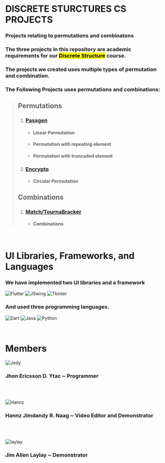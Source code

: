 # DISCRETE STURCTURES CS PROJECTS

### Projects relating to permutations and combinatons

### The three projects in this repository are academic requirements for our <mark>Discrete Structure</mark> course.

### The projects we created uses multiple types of permutation and combination. <br>
### The Following Projects uses permutations and combinations: 

> ## Permutations
>
>1. ### [Passgen](https://github.com/Jedybox/descretes_structure_projects/tree/master/passgen/passgen)
>    + #### Linear Permutation
>    + #### Permutation with repeating element
>    + ####  Permutation with truncaded element
>
>2. ### [Encrypto](https://github.com/Jedybox/descretes_structure_projects/tree/master/Encrypto)
>    + #### Circular Permutation
>
>## Combinations
>
> 1. ### [Match/TournaBracker](https://github.com/Jedybox/descretes_structure_projects/tree/master/TournaBracker)
>    + #### Combinations

<br>

# UI Libraries, Frameworks, and Languages
### We have implemented two UI libraries and a framework

 ![Flutter](https://img.shields.io/badge/Flutter-%2302569B.svg?style=flat&logo=Flutter&logoColor=white)
 ![JSwing](https://img.shields.io/badge/JSwing-%23FF7800.svg?style=flat&logo=Java&logoColor=white)
 ![Tkinter](https://img.shields.io/badge/Tkinter-%2300BFFF.svg?style=flat&logo=Python&logoColor=white)

### And used three programming languages.
![Dart](https://img.shields.io/badge/dart-%230175C2.svg?style=flat&logo=dart&logoColor=white)
![Java](https://img.shields.io/badge/java-%23ED8B00.svg?style=flat&logo=openjdk&logoColor=white)
![Python](https://img.shields.io/badge/python-3670A0?style=flat&logo=python&logoColor=ffdd54)

<br>

# Members

![Jedy](https://instagram.fmnl8-2.fna.fbcdn.net/v/t51.2885-19/446717344_762537626074923_8493034407785867977_n.jpg?stp=dst-jpg_s150x150&_nc_ht=instagram.fmnl8-2.fna.fbcdn.net&_nc_cat=103&_nc_ohc=ELs4jl8CslQQ7kNvgEqcJ1B&_nc_gid=ace1ed9b99804675bb382cc9119b92c0&edm=AP4sbd4BAAAA&ccb=7-5&oh=00_AYB6hPd46POriU4orpsScznE0UZwv3kH_G_VHCAgP-5eVg&oe=67082954&_nc_sid=7a9f4b)

### Jhon Ericsson D. Ytac ~ Programmer

<br>
<br>

![Hannz](https://scontent.fmnl8-2.fna.fbcdn.net/v/t39.30808-1/460022022_3819679284967005_5601154786350965863_n.jpg?stp=dst-jpg_s200x200&_nc_cat=111&ccb=1-7&_nc_sid=50d2ac&_nc_eui2=AeGKr3Gy4-2VudmqYMCIPeVSiBgGEcAVOGmIGAYRwBU4aVJk9BhJNqdXJiYfUTpEJbb01ZVvoxWodAwxr1Ddcsu5&_nc_ohc=O6tlAA9DyvYQ7kNvgF1s4_B&_nc_ht=scontent.fmnl8-2.fna&_nc_gid=ABBXWfT_BhMsYQXWldFzFDH&oh=00_AYAAwg8I03P92shwExl98j3vsXX1zb2q9c5K5abk6voLhg&oe=670829F4)

### Hannz Jimdandy R. Naag ~ Video Editor and Demonstrator

<br>
<br>

![laylay](https://scontent.fmnl8-3.fna.fbcdn.net/v/t39.30808-1/356357850_3627707667516069_4289032643933228047_n.jpg?stp=dst-jpg_s200x200&_nc_cat=110&ccb=1-7&_nc_sid=0ecb9b&_nc_eui2=AeEV0tQeIUn3sxGzGU_eMd--zVikmqi5nofNWKSaqLmeh9_o_nTOSwZF-I7UCPbnFZYNO9G601min23J93e4v1cH&_nc_ohc=nW_5U3mpTOoQ7kNvgH3xiOB&_nc_ht=scontent.fmnl8-3.fna&_nc_gid=APYaLpCBkKYwjMf2Lq4g9zP&oh=00_AYAZ-98PO3n1JDNPonPTsOknxmb_BuDeiceU_h--x_TnOQ&oe=670831A5)

### Jim Allen Laylay ~ Demonstrator